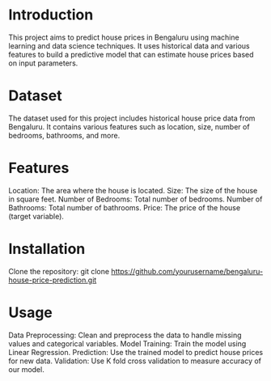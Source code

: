 # Introduction
This project aims to predict house prices in Bengaluru using machine learning and data science techniques. It uses historical data and various features to build a predictive model that can estimate house prices based on input parameters.

# Dataset
The dataset used for this project includes historical house price data from Bengaluru. It contains various features such as location, size, number of bedrooms, bathrooms, and more.

# Features
Location: The area where the house is located.
Size: The size of the house in square feet.
Number of Bedrooms: Total number of bedrooms.
Number of Bathrooms: Total number of bathrooms.
Price: The price of the house (target variable).

# Installation
Clone the repository:
git clone https://github.com/yourusername/bengaluru-house-price-prediction.git

# Usage
Data Preprocessing:
Clean and preprocess the data to handle missing values and categorical variables.
Model Training:
Train the model using Linear Regression.
Prediction:
Use the trained model to predict house prices for new data.
Validation:
Use K fold cross validation to measure accuracy of our model.
